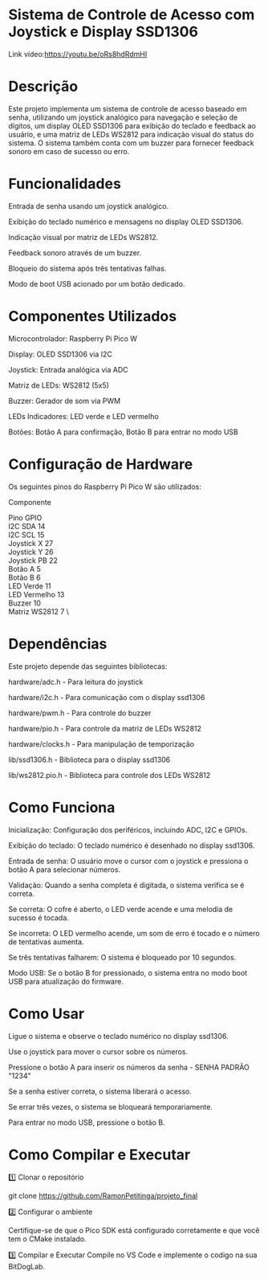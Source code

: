 # Sistema de Controle de Acesso com Joystick e Display SSD1306

Link vídeo:https://youtu.be/oRs8hdRdmHI

# Descrição

Este projeto implementa um sistema de controle de acesso baseado em senha, utilizando um joystick analógico para navegação e seleção de dígitos, um display OLED SSD1306 para exibição do teclado e feedback ao usuário, e uma matriz de LEDs WS2812 para indicação visual do status do sistema. O sistema também conta com um buzzer para fornecer feedback sonoro em caso de sucesso ou erro.

# Funcionalidades

Entrada de senha usando um joystick analógico.

Exibição do teclado numérico e mensagens no display OLED SSD1306.

Indicação visual por matriz de LEDs WS2812.

Feedback sonoro através de um buzzer.

Bloqueio do sistema após três tentativas falhas.

Modo de boot USB acionado por um botão dedicado.

# Componentes Utilizados

Microcontrolador: Raspberry Pi Pico W

Display: OLED SSD1306 via I2C

Joystick: Entrada analógica via ADC

Matriz de LEDs: WS2812 (5x5)

Buzzer: Gerador de som via PWM

LEDs Indicadores: LED verde e LED vermelho

Botões: Botão A para confirmação, Botão B para entrar no modo USB

# Configuração de Hardware

Os seguintes pinos do Raspberry Pi Pico W são utilizados:

Componente

Pino GPIO \
I2C SDA 14 \
I2C SCL 15 \
Joystick X 27 \
Joystick Y 26 \
Joystick PB 22 \
Botão A 5 \
Botão B 6 \
LED Verde 11 \
LED Vermelho 13 \
Buzzer 10 \
Matriz WS2812 7 \

# Dependências

Este projeto depende das seguintes bibliotecas:

hardware/adc.h - Para leitura do joystick

hardware/i2c.h - Para comunicação com o display ssd1306

hardware/pwm.h - Para controle do buzzer

hardware/pio.h - Para controle da matriz de LEDs WS2812

hardware/clocks.h - Para manipulação de temporização

lib/ssd1306.h - Biblioteca para o display ssd1306

lib/ws2812.pio.h - Biblioteca para controle dos LEDs WS2812

# Como Funciona

Inicialização: Configuração dos periféricos, incluindo ADC, I2C e GPIOs.

Exibição do teclado: O teclado numérico é desenhado no display ssd1306.

Entrada de senha: O usuário move o cursor com o joystick e pressiona o botão A para selecionar números.

Validação: Quando a senha completa é digitada, o sistema verifica se é correta.

Se correta: O cofre é aberto, o LED verde acende e uma melodia de sucesso é tocada.

Se incorreta: O LED vermelho acende, um som de erro é tocado e o número de tentativas aumenta.

Se três tentativas falharem: O sistema é bloqueado por 10 segundos.

Modo USB: Se o botão B for pressionado, o sistema entra no modo boot USB para atualização do firmware.

# Como Usar

Ligue o sistema e observe o teclado numérico no display ssd1306.

Use o joystick para mover o cursor sobre os números.

Pressione o botão A para inserir os números da senha - SENHA PADRÃO "1234"

Se a senha estiver correta, o sistema liberará o acesso.

Se errar três vezes, o sistema se bloqueará temporariamente.

Para entrar no modo USB, pressione o botão B.

# Como Compilar e Executar

1️⃣ Clonar o repositório

git clone https://github.com/RamonPetitinga/projeto_final

2️⃣ Configurar o ambiente

Certifique-se de que o Pico SDK está configurado corretamente e que você tem o CMake instalado.

3️⃣ Compilar e Executar
Compile no VS Code e implemente o codigo na sua BitDogLab.
